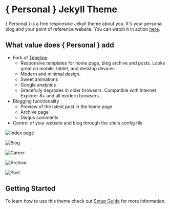 # { Personal } Jekyll Theme

{ Personal } is a free responsive Jekyll theme about you. It's your personal blog and your point of reference website. You can watch it in action [here](http://panossakkos.github.io).

## What value does { Personal } add

* Fork of [Timeline](https://github.com/kirbyt/timeline-jekyll-theme).
  * Responsive templates for home page, blog archive and posts. Looks great on mobile, tablet, and desktop devices.
  * Modern and minimal design.
  * Sweet animations
  * Google analytics
  * Gracefully degrades in older browsers. Compatible with Internet Explorer 8+ and all modern browsers.  
* Blogging functionality
  * Preview of the latest post in the home page
  * Archive page
  * Disqus comments
* Control of your website and blog through the site's config file

![Index page](https://dl.dropboxusercontent.com/u/8522559/personal-jekyll-theme/index.jpg)

![Blog](https://dl.dropboxusercontent.com/u/8522559/personal-jekyll-theme/blog.jpg)

![Career](https://dl.dropboxusercontent.com/u/8522559/personal-jekyll-theme/career.jpg)

![Archive](https://dl.dropboxusercontent.com/u/8522559/personal-jekyll-theme/archive.jpg)

![Post](https://dl.dropboxusercontent.com/u/8522559/personal-jekyll-theme/post.jpg)

## Getting Started

To learn how to use this theme check out [Setup Guide](http://panossakkos.github.io) for more information.